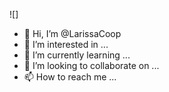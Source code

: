 ![]
- 👋 Hi, I’m @LarissaCoop
- 👀 I’m interested in ...
- 🌱 I’m currently learning ...
- 💞️ I’m looking to collaborate on ...
- 📫 How to reach me ...

<!---
LarissaCoop/LarissaCoop is a ✨ special ✨ repository because its `README.md` (this file) appears on your GitHub profile.
You can click the Preview link to take a look at your changes.
--->
